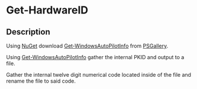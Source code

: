 Get-HardwareID
======

Description
------
Using [NuGet](https://www.nuget.org/) download [Get-WindowsAutoPilotInfo](https://www.powershellgallery.com/packages/Get-WindowsAutoPilotInfo/2.5) from [PSGallery](https://www.powershellgallery.com/).

Using [Get-WindowsAutoPilotInfo](https://www.powershellgallery.com/packages/Get-WindowsAutoPilotInfo/2.5) gather the internal PKID and output to a file.

Gather the internal twelve digit numerical code located inside of the file and rename the file to said code. 